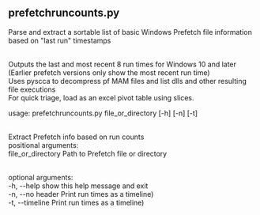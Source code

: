 ## prefetchruncounts.py

Parse and extract a sortable list of basic Windows Prefetch file information based on "last run" timestamps<br/><br/>

Outputs the last and most recent 8 run times for Windows 10 and later<br/>
(Earlier prefetch versions only show the most recent run time)<br/>
Uses pyscca to decompress pf MAM files and list dlls and other resulting file executions<br/>
For quick triage, load as an excel pivot table using slices.<br/>



usage: prefetchruncounts.py file_or_directory   [-h] [-n] [-t] <br/><br/>

Extract Prefetch info based on run counts<br/>
positional arguments:<br/>
  file_or_directory  Path to Prefetch file or directory<br/><br/>

optional arguments:<br/>
  -h, --help         show this help message and exit<br/>
  -n, --no header    Print run times as a timeline)<br/>
  -t, --timeline     Print run times as a timeline)<br/>

